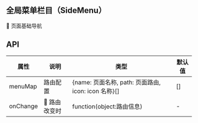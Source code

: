 ## 全局菜单栏目（SideMenu）

 页面基础导航

## API

| 属性     | 说明        | 类型                                                | 默认值 |
| -------- | ----------- | --------------------------------------------------- | ------ |
| menuMap  | 路由配置    | {name: 页面名称, path: 页面路由, icon: icon 名称}[] | []     |
| onChange |  路由改变时 | function(object:路由信息)                           | -      |

